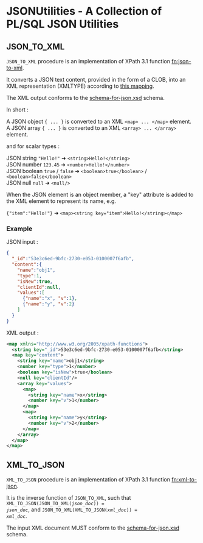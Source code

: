 # JSONUtilities - A Collection of PL/SQL JSON Utilities

## JSON_TO_XML

`JSON_TO_XML` procedure is an implementation of XPath 3.1 function [fn:json-to-xml](https://www.w3.org/TR/xpath-functions-31/#func-json-to-xml).

It converts a JSON text content, provided in the form of a CLOB, into an XML representation (XMLTYPE) according to [this mapping](https://www.w3.org/TR/xpath-functions-31/#json-to-xml-mapping).

The XML output conforms to the [schema-for-json.xsd](https://www.w3.org/TR/xpath-functions-31/schema-for-json.xsd) schema.

In short : 

A JSON object `{ ... }` is converted to an XML `<map> ... </map>` element.  
A JSON array `{ ... }` is converted to an XML `<array> ... </array>` element.

and for scalar types : 

JSON string `"Hello!"` ➜ `<string>Hello!</string>`  
JSON number `123.45` ➜ `<number>Hello!</number>`  
JSON boolean `true` / `false` ➜ `<boolean>true</boolean>` / `<boolean>false</boolean>`  
JSON null `null` ➜ `<null/>`

When the JSON element is an object member, a "key" attribute is added to the XML element to represent its name, e.g.

`{"item":"Hello!"}` ➜ `<map><string key="item">Hello!</string></map>`


### Example

JSON input :  

```json
{
  "_id":"53e3c6ed-9bfc-2730-e053-0100007f6afb",
  "content":{
    "name":"obj1",
    "type":1,
    "isNew":true,
    "clientId":null,
    "values":[
      {"name":"x", "v":1},
      {"name":"y", "v":2}
    ]
  }
}
```
XML output :  
```xml
<map xmlns="http://www.w3.org/2005/xpath-functions">
  <string key="_id">53e3c6ed-9bfc-2730-e053-0100007f6afb</string>
  <map key="content">
    <string key="name">obj1</string>
    <number key="type">1</number>
    <boolean key="isNew">true</boolean>
    <null key="clientId"/>
    <array key="values">
      <map>
        <string key="name">x</string>
        <number key="v">1</number>
      </map>
      <map>
        <string key="name">y</string>
        <number key="v">2</number>
      </map>
    </array>
  </map>
</map>
```

## XML_TO_JSON

`XML_TO_JSON` procedure is an implementation of XPath 3.1 function [fn:xml-to-json](https://www.w3.org/TR/xpath-functions-31/#func-xml-to-json).  

It is the inverse function of `JSON_TO_XML`, such that <code>XML_TO_JSON(JSON_TO_XML(_json_doc_)) = _json_doc_</code>, and <code>JSON_TO_XML(XML_TO_JSON(_xml_doc_)) = _xml_doc_</code>.  

The input XML document MUST conform to the [schema-for-json.xsd](https://www.w3.org/TR/xpath-functions-31/schema-for-json.xsd) schema.  

